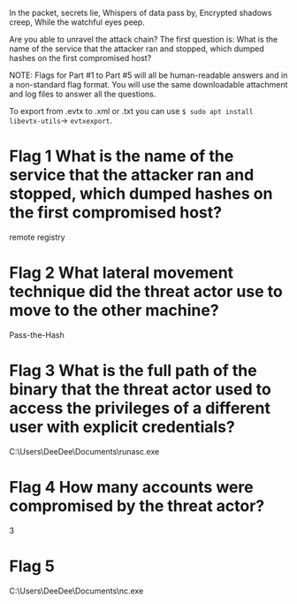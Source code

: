In the packet, secrets lie,
Whispers of data pass by,
Encrypted shadows creep,
While the watchful eyes peep.

Are you able to unravel the attack chain? The first question is:
What is the name of the service that the attacker ran and stopped, which dumped hashes on the first compromised host?


NOTE: Flags for Part #1 to Part #5 will all be human-readable answers and in a non-standard flag format. You will use the same downloadable attachment and log files to answer all the questions.

To export from .evtx to .xml or .txt you can use `$ sudo apt install libevtx-utils`-> `evtxexport`.

# Flag 1 What is the name of the service that the attacker ran and stopped, which dumped hashes on the first compromised host?
remote registry

# Flag 2 What lateral movement technique did the threat actor use to move to the other machine?
Pass-the-Hash

# Flag 3 What is the full path of the binary that the threat actor used to access the privileges of a different user with explicit credentials?
C:\Users\DeeDee\Documents\runasc.exe

# Flag 4 How many accounts were compromised by the threat actor?
3

# Flag 5 
C:\Users\DeeDee\Documents\nc.exe